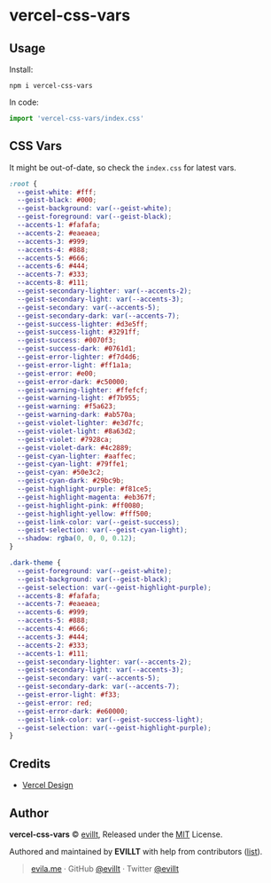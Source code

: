 # vercel-css-vars

## Usage

Install:

```console
npm i vercel-css-vars
```

In code:

```js
import 'vercel-css-vars/index.css'
```

## CSS Vars

It might be out-of-date, so check the `index.css` for latest vars.

```css
:root {
  --geist-white: #fff;
  --geist-black: #000;
  --geist-background: var(--geist-white);
  --geist-foreground: var(--geist-black);
  --accents-1: #fafafa;
  --accents-2: #eaeaea;
  --accents-3: #999;
  --accents-4: #888;
  --accents-5: #666;
  --accents-6: #444;
  --accents-7: #333;
  --accents-8: #111;
  --geist-secondary-lighter: var(--accents-2);
  --geist-secondary-light: var(--accents-3);
  --geist-secondary: var(--accents-5);
  --geist-secondary-dark: var(--accents-7);
  --geist-success-lighter: #d3e5ff;
  --geist-success-light: #3291ff;
  --geist-success: #0070f3;
  --geist-success-dark: #0761d1;
  --geist-error-lighter: #f7d4d6;
  --geist-error-light: #ff1a1a;
  --geist-error: #e00;
  --geist-error-dark: #c50000;
  --geist-warning-lighter: #ffefcf;
  --geist-warning-light: #f7b955;
  --geist-warning: #f5a623;
  --geist-warning-dark: #ab570a;
  --geist-violet-lighter: #e3d7fc;
  --geist-violet-light: #8a63d2;
  --geist-violet: #7928ca;
  --geist-violet-dark: #4c2889;
  --geist-cyan-lighter: #aaffec;
  --geist-cyan-light: #79ffe1;
  --geist-cyan: #50e3c2;
  --geist-cyan-dark: #29bc9b;
  --geist-highlight-purple: #f81ce5;
  --geist-highlight-magenta: #eb367f;
  --geist-highlight-pink: #ff0080;
  --geist-highlight-yellow: #fff500;
  --geist-link-color: var(--geist-success);
  --geist-selection: var(--geist-cyan-light);
  --shadow: rgba(0, 0, 0, 0.12);
}

.dark-theme {
  --geist-foreground: var(--geist-white);
  --geist-background: var(--geist-black);
  --geist-selection: var(--geist-highlight-purple);
  --accents-8: #fafafa;
  --accents-7: #eaeaea;
  --accents-6: #999;
  --accents-5: #888;
  --accents-4: #666;
  --accents-3: #444;
  --accents-2: #333;
  --accents-1: #111;
  --geist-secondary-lighter: var(--accents-2);
  --geist-secondary-light: var(--accents-3);
  --geist-secondary: var(--accents-5);
  --geist-secondary-dark: var(--accents-7);
  --geist-error-light: #f33;
  --geist-error: red;
  --geist-error-dark: #e60000;
  --geist-link-color: var(--geist-success-light);
  --geist-selection: var(--geist-highlight-purple);
}
```

## Credits

- [Vercel Design](https://vercel.com/design)

## Author

**vercel-css-vars** © [evillt](https://github.com/evillt), Released under the [MIT](./LICENSE) License.

Authored and maintained by **EVILLT** with help from contributors ([list](https://github.com/evillt/vercel-css-vars/contributors)).

> [evila.me](https://evila.me) · GitHub [@evillt](https://github.com/evillt) · Twitter [@evillt](https://twitter.com/evillt)
